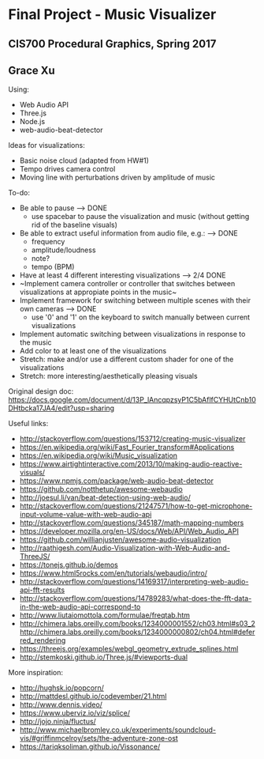 # Final Project - Music Visualizer
## CIS700 Procedural Graphics, Spring 2017
## Grace Xu 

Using:
- Web Audio API
- Three.js
- Node.js 
- web-audio-beat-detector

Ideas for visualizations: 
- Basic noise cloud (adapted from HW#1)
- Tempo drives camera control 
- Moving line with perturbations driven by amplitude of music

To-do:
- Be able to pause --> DONE 
	- use spacebar to pause the visualization and music (without getting rid of the baseline visuals)
- Be able to extract useful information from audio file, e.g.: --> DONE
	- frequency
	- amplitude/loudness
	- note?
	- tempo (BPM)
- Have at least 4 different interesting visualizations --> 2/4 DONE 
- ~Implement camera controller or controller that switches between visualizations at appropiate points in the music~
- Implement framework for switching between multiple scenes with their own cameras --> DONE 
	- use '0' and '1' on the keyboard to switch manually between current visualizations 
- Implement automatic switching between visualizations in response to the music 
- Add color to at least one of the visualizations
- Stretch: make and/or use a different custom shader for one of the visualizations
- Stretch: more interesting/aesthetically pleasing visuals

Original design doc: https://docs.google.com/document/d/13P_lAncqpzsyP1C5bAflfCYHUtCnb10DHtbcka17JA4/edit?usp=sharing

Useful links: 
- http://stackoverflow.com/questions/153712/creating-music-visualizer
- https://en.wikipedia.org/wiki/Fast_Fourier_transform#Applications
- https://en.wikipedia.org/wiki/Music_visualization
- https://www.airtightinteractive.com/2013/10/making-audio-reactive-visuals/
- https://www.npmjs.com/package/web-audio-beat-detector
- https://github.com/notthetup/awesome-webaudio
- http://joesul.li/van/beat-detection-using-web-audio/
- http://stackoverflow.com/questions/21247571/how-to-get-microphone-input-volume-value-with-web-audio-api
- http://stackoverflow.com/questions/345187/math-mapping-numbers
- https://developer.mozilla.org/en-US/docs/Web/API/Web_Audio_API
- https://github.com/willianjusten/awesome-audio-visualization
- http://raathigesh.com/Audio-Visualization-with-Web-Audio-and-ThreeJS/
- https://tonejs.github.io/demos
- https://www.html5rocks.com/en/tutorials/webaudio/intro/
- http://stackoverflow.com/questions/14169317/interpreting-web-audio-api-fft-results
- http://stackoverflow.com/questions/14789283/what-does-the-fft-data-in-the-web-audio-api-correspond-to
- http://www.liutaiomottola.com/formulae/freqtab.htm
- http://chimera.labs.oreilly.com/books/1234000001552/ch03.html#s03_2
http://chimera.labs.oreilly.com/books/1234000000802/ch04.html#deferred_rendering
- https://threejs.org/examples/webgl_geometry_extrude_splines.html
- http://stemkoski.github.io/Three.js/#viewports-dual

More inspiration:
- http://hughsk.io/popcorn/
- http://mattdesl.github.io/codevember/21.html
- http://www.dennis.video/ 
- https://www.uberviz.io/viz/splice/
- http://jojo.ninja/fluctus/
- http://www.michaelbromley.co.uk/experiments/soundcloud-vis/#griffinmcelroy/sets/the-adventure-zone-ost
- https://tariqksoliman.github.io/Vissonance/